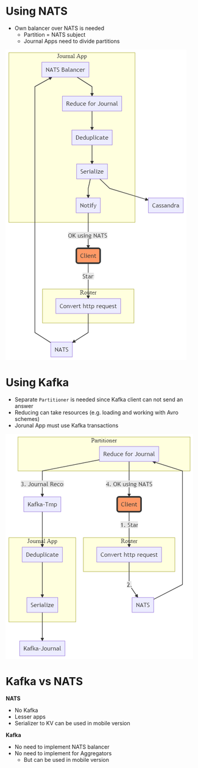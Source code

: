 # Using NATS

- Own balancer over NATS is needed
  - Partition = NATS subject
  - Journal Apps need to divide partitions

![](z-charts-NATS.png)

# Using Kafka

- Separate `Partitioner` is needed since Kafka client can not send an answer
- Reducing can take resources (e.g. loading and working with Avro schemes)
- Jorunal App must use Kafka transactions

![](z-charts-Kafka.png)

# Kafka vs NATS

**NATS**
- No Kafka
- Lesser apps
- Serializer to KV can be used in mobile version

**Kafka**
- No need to implement NATS balancer
- No need to implement  for Aggregators
  - But can be used in mobile version